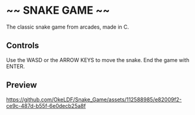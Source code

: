 # ~~ SNAKE GAME ~~

The classic snake game from arcades, made in C.

## Controls
Use the WASD or the ARROW KEYS to move the snake.
End the game with ENTER.

## Preview
https://github.com/OkeLDF/Snake_Game/assets/112588985/e82009f2-ce9c-487d-b55f-6e0decb25a8f
